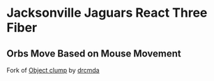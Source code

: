 # Jacksonville Jaguars React Three Fiber

## Orbs Move Based on Mouse Movement

Fork of [Object clump](https://codesandbox.io/p/sandbox/object-clump-ssbdsw) by [drcmda](https://github.com/drcmda)
